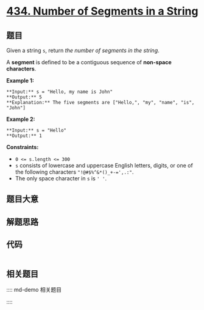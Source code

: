 # [434. Number of Segments in a String](https://leetcode.com/problems/number-of-segments-in-a-string)

## 题目

Given a string `s`, return _the number of segments in the string_.

A **segment** is defined to be a contiguous sequence of **non-space
characters**.



**Example 1:**

    
    
    **Input:** s = "Hello, my name is John"
    **Output:** 5
    **Explanation:** The five segments are ["Hello,", "my", "name", "is", "John"]
    

**Example 2:**

    
    
    **Input:** s = "Hello"
    **Output:** 1
    



**Constraints:**

  * `0 <= s.length <= 300`
  * `s` consists of lowercase and uppercase English letters, digits, or one of the following characters `"!@#$%^&*()_+-=',.:"`.
  * The only space character in `s` is `' '`.


## 题目大意

## 解题思路

## 代码

```javascript

```

## 相关题目

:::: md-demo 相关题目

::::
